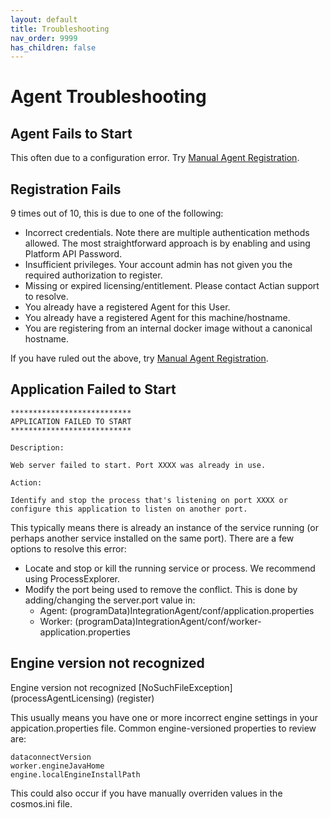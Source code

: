 ```yaml
---
layout: default
title: Troubleshooting
nav_order: 9999
has_children: false
---
```

# Agent Troubleshooting

## Agent Fails to Start

This often due to a configuration error. Try [Manual Agent Registration](../integration-agent/troubleshooting/manual-agent-registration.html).

## Registration Fails

9 times out of 10, this is due to one of the following:
* Incorrect credentials. Note there are multiple authentication methods allowed. The most straightforward approach is by enabling and using Platform API Password.
* Insufficient privileges. Your account admin has not given you the required authorization to register.
* Missing or expired licensing/entitlement. Please contact Actian support to resolve.
* You already have a registered Agent for this User.
* You already have a registered Agent for this machine/hostname.
* You are registering from an internal docker image without a canonical hostname.

If you have ruled out the above, try [Manual Agent Registration](../integration-agent/troubleshooting/manual-agent-registration.html).

## Application Failed to Start

```
***************************
APPLICATION FAILED TO START
***************************

Description:

Web server failed to start. Port XXXX was already in use.

Action:

Identify and stop the process that's listening on port XXXX or configure this application to listen on another port.
```

This typically means there is already an instance of the service running (or perhaps another service installed on the same port). There are a few options to resolve this error:
* Locate and stop or kill the running service or process. We recommend using ProcessExplorer.
* Modify the port being used to remove the conflict. This is done by adding/changing the server.port value in:
    * Agent: (programData)IntegrationAgent/conf/application.properties
	* Worker: (programData)IntegrationAgent/conf/worker-application.properties

## Engine version not recognized 

Engine version not recognized [NoSuchFileException] (processAgentLicensing) (register)

This usually means you have one or more incorrect engine settings in your appication.properties file. Common engine-versioned properties to review are:
```
dataconnectVersion
worker.engineJavaHome
engine.localEngineInstallPath
```

This could also occur if you have manually overriden values in the cosmos.ini file.
